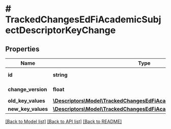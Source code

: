 # # TrackedChangesEdFiAcademicSubjectDescriptorKeyChange

## Properties

Name | Type | Description | Notes
------------ | ------------- | ------------- | -------------
**id** | **string** | Resource identifier | [optional]
**change_version** | **float** | Change version | [optional]
**old_key_values** | [**\Descriptors\Model\TrackedChangesEdFiAcademicSubjectDescriptorKey**](TrackedChangesEdFiAcademicSubjectDescriptorKey.md) |  | [optional]
**new_key_values** | [**\Descriptors\Model\TrackedChangesEdFiAcademicSubjectDescriptorKey**](TrackedChangesEdFiAcademicSubjectDescriptorKey.md) |  | [optional]

[[Back to Model list]](../../README.md#models) [[Back to API list]](../../README.md#endpoints) [[Back to README]](../../README.md)
